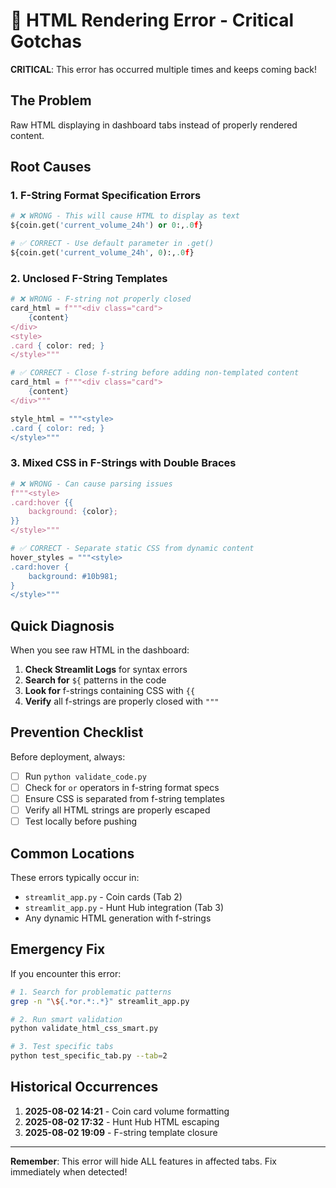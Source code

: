 # 🚨 HTML Rendering Error - Critical Gotchas

**CRITICAL**: This error has occurred multiple times and keeps coming back!

## The Problem
Raw HTML displaying in dashboard tabs instead of properly rendered content.

## Root Causes

### 1. **F-String Format Specification Errors**
```python
# ❌ WRONG - This will cause HTML to display as text
${coin.get('current_volume_24h') or 0:,.0f}

# ✅ CORRECT - Use default parameter in .get()
${coin.get('current_volume_24h', 0):,.0f}
```

### 2. **Unclosed F-String Templates**
```python
# ❌ WRONG - F-string not properly closed
card_html = f"""<div class="card">
    {content}
</div>
<style>
.card { color: red; }
</style>"""

# ✅ CORRECT - Close f-string before adding non-templated content
card_html = f"""<div class="card">
    {content}
</div>"""

style_html = """<style>
.card { color: red; }
</style>"""
```

### 3. **Mixed CSS in F-Strings with Double Braces**
```python
# ❌ WRONG - Can cause parsing issues
f"""<style>
.card:hover {{
    background: {color};
}}
</style>"""

# ✅ CORRECT - Separate static CSS from dynamic content
hover_styles = """<style>
.card:hover {
    background: #10b981;
}
</style>"""
```

## Quick Diagnosis

When you see raw HTML in the dashboard:

1. **Check Streamlit Logs** for syntax errors
2. **Search for** `${` patterns in the code
3. **Look for** f-strings containing CSS with `{{`
4. **Verify** all f-strings are properly closed with `"""`

## Prevention Checklist

Before deployment, always:
- [ ] Run `python validate_code.py`
- [ ] Check for `or` operators in f-string format specs
- [ ] Ensure CSS is separated from f-string templates
- [ ] Verify all HTML strings are properly escaped
- [ ] Test locally before pushing

## Common Locations

These errors typically occur in:
- `streamlit_app.py` - Coin cards (Tab 2)
- `streamlit_app.py` - Hunt Hub integration (Tab 3)
- Any dynamic HTML generation with f-strings

## Emergency Fix

If you encounter this error:
```bash
# 1. Search for problematic patterns
grep -n "\${.*or.*:.*}" streamlit_app.py

# 2. Run smart validation
python validate_html_css_smart.py

# 3. Test specific tabs
python test_specific_tab.py --tab=2
```

## Historical Occurrences

1. **2025-08-02 14:21** - Coin card volume formatting
2. **2025-08-02 17:32** - Hunt Hub HTML escaping
3. **2025-08-02 19:09** - F-string template closure

---

**Remember**: This error will hide ALL features in affected tabs. Fix immediately when detected!